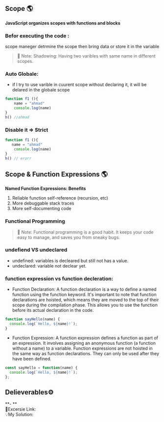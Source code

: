 ## Scope :earth_americas:
**JavaScript organizes scopes with functions and blocks**<br/>

### Befor executing the code : 
scope maneger detrmine the scope
then bring data or store it in the variable

> :email: Note:
> Shadowing: Having two varibles with same name in different scopes.

### Auto Globale:
- if I try to use varible in cuurent scope without declaring it, it will be delared in the globale scope
```js
function f1 (){
    name = "ahmad"
    console.log(name)
}
h() //ahmad
```

### Disable it => Strict
```js
function f1 (){
   name = "ahmad"
    console.log(name)
}
h() // erorr
```
## Scope & Function Expressions :earth_americas:
**Named Function Expressions: Benefits** <br/>
1. Reliable function self-reference (recursion, etc)
2. More debuggable stack traces
3. More self-documenting code

### Functional Programming
> :email: Note:
> Functional programming is a good habit. It keeps your code easy to manage, and saves you from sneaky bugs.

### undefiend VS undeclared
- undefined: variables is decleared but still not has a value.
- undeclared: variable not declear yet.
### function expression vs function decleration: 
- Function Declaration: A function declaration is a way to define a named function using the function keyword. It's important to note that function declarations are hoisted, which means they are moved to the top of their scope during the compilation phase. This allows you to use the function before its actual declaration in the code.
```js
function sayHello(name) {
  console.log(`Hello, ${name}!`);
}

```
- Function Expression: A function expression defines a function as part of an expression. It involves assigning an anonymous function (a function without a name) to a variable. Function expressions are not hoisted in the same way as function declarations. They can only be used after they have been defined.
```js
const sayHello = function(name) {
  console.log(`Hello, ${name}!`);
};
```


## Delieverables⚙️
**- **<br/>
🎃Excersie Link: <br/>
💡My Solution: <br/>
```js


```
